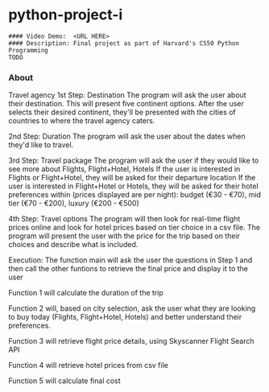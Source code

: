 # python-project-i
    #### Video Demo:  <URL HERE>
    #### Description: Final project as part of Harvard's CS50 Python Programming
    TODO

### About
Travel agency
1st Step: Destination
The program will ask the user about their destination. This will present five continent options.
After the user selects their desired continent, they'll be presented with the cities of countries to where the travel agency caters.

2nd Step: Duration
The program will ask the user about the dates when they'd like to travel.

3rd Step: Travel package
The program will ask the user if they would like to see more about Flights, Flight+Hotel, Hotels
If the user is interested in Flights or Flight+Hotel, they will be asked for their departure location
If the user is interested in Flight+Hotel or Hotels, they will be asked for their hotel preferences within (prices displayed are per night): budget (€30 - €70), mid tier (€70 - €200), luxury (€200 - €500)

4th Step: Travel options
The program will then look for real-time flight prices online and look for hotel prices based on tier choice in a csv file.
The program will present the user with the price for the trip based on their choices and describe what is included.

Execution:
The function main will ask the user the questions in Step 1 and then call the other funtions to retrieve the final price and display it to the user

Function 1 will calculate the duration of the trip

Function 2 will, based on city selection, ask the user what they are looking to buy today (Flights, Flight+Hotel, Hotels) and better understand their preferences.

Function 3 will retrieve flight price details, using Skyscanner Flight Search API

Function 4 will retrieve hotel prices from csv file

Function 5 will calculate final cost
